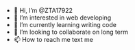 - 👋 Hi, I’m @ZTA17922
- 👀 I’m interested in web developing
- 🌱 I’m currently learning writing code
- 💞️ I’m looking to collaborate on long term
- 📫 How to reach me text me

<!---
ZTA17922/ZTA17922 is a ✨ special ✨ repository because its `README.md` (this file) appears on your GitHub profile.
You can click the Preview link to take a look at your changes.
--->
